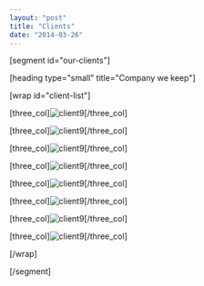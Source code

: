 ```yaml
---
layout: "post"
title: "Clients"
date: "2014-03-26"
---
```


[segment id="our-clients"]

[heading type="small" title="Company we keep"]

[wrap id="client-list"]

[three_col]![client9](/assets/images/2014-03-26-clients-Debbie-Garant.png)[/three_col]

[three_col]![client9](/assets/images/2014-03-26-clients-Deliverance.png)[/three_col]

[three_col]![client9](/assets/images/2014-03-26-clients-Juicy-Juice.png)[/three_col]

[three_col]![client9](/assets/images/2014-03-26-clients-Summit.png)[/three_col]

[three_col]![client9](/assets/images/2014-03-26-clients-Explore.png)[/three_col]

[three_col]![client9](/assets/images/2014-03-26-clients-Black-Birds.png)[/three_col]

[three_col]![client9](/assets/images/2014-03-26-clients-Eternity-Health.png)[/three_col]

[three_col]![client9](/assets/images/2014-03-26-clients-Atlantico.png)[/three_col]

[/wrap]

[/segment]